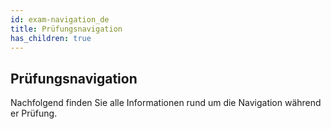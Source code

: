 ```yaml
---
id: exam-navigation_de
title: Prüfungsnavigation
has_children: true
---
```


## Prüfungsnavigation

Nachfolgend finden Sie alle Informationen rund um die Navigation während er Prüfung.




